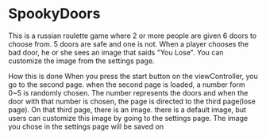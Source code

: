 # SpookyDoors

This is a russian roulette game where 2 or more people are given 6 doors to choose from.
5 doors are safe and one is not. When a player chooses the bad door, he or she sees an image
that saids "You Lose". You can customize the image from the settings page.

How this is done
When you press the start button on the viewController, you go to the second page. when the second page is loaded, a number form 0~5 is randomly chosen. The number represents the doors and when the door with that number is chosen, the page is directed to the third page(lose page). On that third page, there is an image. there is a default image, but users can customize this image by going to the settings page. The image you chose in the settings page will be saved on   

